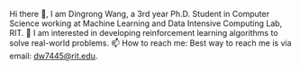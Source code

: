 

<!--
### Hi there 👋
**wdr123/wdr123** is a ✨ _special_ ✨ repository because its `README.md` (this file) appears on your GitHub profile.

Here are some ideas to get you started:

- 🔭 I’m currently working on ...
- 🌱 I’m currently learning ...
- 👯 I’m looking to collaborate on ...
- 🤔 I’m looking for help with ...
- 💬 Ask me about ...
- 📫 How to reach me: ...
- 😄 Pronouns: ...
- ⚡ Fun fact: ...
-->

Hi there 👋, I am Dingrong Wang, a 3rd year Ph.D. Student in Computer Science working at Machine Learning and Data Intensive Computing Lab, RIT. 
🔭 I am interested in developing reinforcement learning algorithms to solve real-world problems.
📫 How to reach me: Best way to reach me is via email: dw7445@rit.edu.
